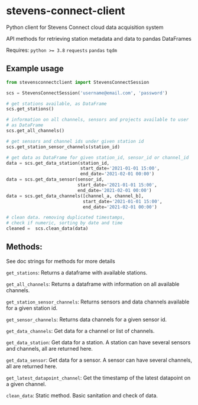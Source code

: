 # stevens-connect-client
Python client for Stevens Connect cloud data acquisition system

API methods for retrieving station metadata and data to pandas DataFrames

Requires:
    `python >= 3.8`
    `requests`
    `pandas`
    `tqdm`

## Example usage


```python
from stevensconnectclient import StevensConnectSession

scs = StevensConnectSession('username@email.com', 'password')

# get stations available, as DataFrame
scs.get_stations()

# information on all channels, sensors and projects available to user
# as DataFrame
scs.get_all_channels()

# get sensors and channel ids under given station id
scs.get_station_sensor_channels(station_id)

# get data as DataFrame for given station_id, sensor_id or channel_id
data = scs.get_data_station(station_id,
                            start_date='2021-01-01 15:00',
                            end_date='2021-02-01 00:00')
data = scs.get_data_sensor(sensor_id,
                           start_date='2021-01-01 15:00',
                           end_date='2021-02-01 00:00')
data = scs.get_data_channels([channel_a, channel_b],
                             start_date='2021-01-01 15:00',
                             end_date='2021-02-01 00:00')

# clean data. removing duplicated timestamps,
# check if numeric, sorting by date and time
cleaned =  scs.clean_data(data)
```

## Methods:

See doc strings for methods for more details

`get_stations`: Returns a dataframe with available stations.

`get_all_channels`: Returns a dataframe with information on all available channels.

`get_station_sensor_channels`: Returns sensors and data channels available for a given station id.

`get_sensor_channels`: Returns data channels for a given sensor id.

`get_data_channels`: Get data for a channel or list of channels.

`get_data_station`: Get data for a station. A station can have several sensors and channels, all are returned here.

`get_data_sensor`: Get data for a sensor. A sensor can have several channels, all are returned here.

`get_latest_datapoint_channel`: Get the timestamp of the latest datapoint on a given channel.

`clean_data`: Static method. Basic sanitation and check of data.